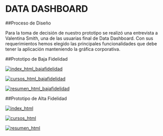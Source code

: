 # DATA DASHBOARD

##Proceso de Diseño 

Para la toma de decisión de nuestro prototipo se realizó una entrevista a Valentina Smith, una de las usuarias final
de Data Dashboard. Con sus requerimientos hemos elegido las principales funcionalidades que debe tener la aplicación
manteniendo la gráfica corporativa.

##Prototipo de Baja Fidelidad

<a href="https://ibb.co/f0OG7o"><img src="https://preview.ibb.co/dL5k08/index_html_bajafidelidad.jpg" alt="index_html_bajafidelidad" border="0"></a>

<a href="https://ibb.co/jedG7o"><img src="https://preview.ibb.co/b3OSDT/cursos_html_bajafidelidad.jpg" alt="cursos_html_bajafidelidad" border="0"></a>

<a href="https://ibb.co/cWy508"><img src="https://preview.ibb.co/e3ZdL8/resumen_html_bajafidelidad.jpg" alt="resumen_html_bajafidelidad" border="0"></a>

##Prototipo de Alta Fidelidad

<a href="https://ibb.co/kpnXf8"><img src="https://preview.ibb.co/mMO508/index_html.png" alt="index_html" border="0"></a>

<a href="https://ibb.co/gOr3no"><img src="https://preview.ibb.co/fhXXf8/cursos_html.png" alt="cursos_html" border="0"></a>

<a href="https://ibb.co/cWSnDT"><img src="https://preview.ibb.co/eKTG7o/resumen_html.png" alt="resumen_html" border="0"></a>